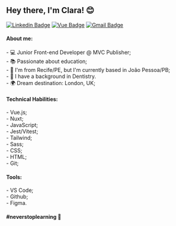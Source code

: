 ## Hey there, I'm Clara! 😊

[![Linkedin Badge](https://img.shields.io/badge/-Clara%20Moreira-blue?style=flat-square&logo=Linkedin&logoColor=white&link=https://www.linkedin.com/in/clarammoreira/)](https://www.linkedin.com/in/clarammoreira/) 
[![Vue Badge](https://img.shields.io/badge/-Portfolio-blue?style=flat-square&logo=vue.js&logoColor=white&link=https://claramoreira.dev.br)](https://claramoreira.dev.br)
[![Gmail Badge](https://img.shields.io/badge/-anacacamm@gmail.com-blue?style=flat-square&logo=Gmail&logoColor=white&link=mailto:anacacamm@gmail.com)](mailto:anacacamm@gmail.com)


<h4>About me:</h4>
- 💻 Junior Front-end Developer @ MVC Publisher;<br />
- 📚 Passionate about education;<br />
- 🌴 I'm from Recife/PE, but I'm currently based in João Pessoa/PB;<br />
- 🦷 I have a background in Dentistry.<br />
- 🌍 Dream destination: London, UK;<br />

<h4>Technical Habilities:</h4>
- Vue.js;<br />
- Nuxt;<br />
- JavaScript;<br />
- Jest/Vitest;<br />
- Tailwind;<br />
- Sass;<br />
- CSS;<br />
- HTML;<br />
- Git;<br />

<h4>Tools:</h4>
- VS Code;<br />
- Github; <br />
- Figma. <br />

<h4>#neverstoplearning 🚀</h4>
